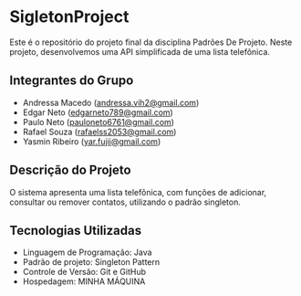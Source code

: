 # SigletonProject

Este é o repositório do projeto final da disciplina Padrões De Projeto. Neste projeto, desenvolvemos uma API simplificada de uma lista telefônica.

## Integrantes do Grupo

- Andressa Macedo (andressa.vih2@gmail.com)
- Edgar Neto (edgarneto789@gmail.com)
- Paulo Neto (pauloneto6761@gmail.com)
- Rafael Souza (rafaelss2053@gmail.com)
- Yasmin Ribeiro (yar.fujii@gmail.com)

## Descrição do Projeto

O sistema apresenta uma lista telefônica, com funções de adicionar, consultar ou remover contatos, utilizando o padrão singleton.

## Tecnologias Utilizadas

- Linguagem de Programação: Java
- Padrão de projeto: Singleton Pattern
- Controle de Versão: Git e GitHub
- Hospedagem: MINHA MÁQUINA

